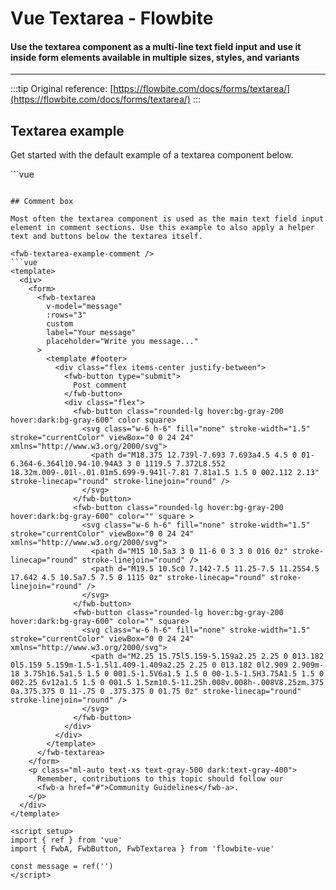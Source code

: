 <script setup>
import FwbTextareaExample from './textarea/examples/FwbTextareaExample.vue'
import FwbTextareaExampleComment from './textarea/examples/FwbTextareaExampleComment.vue'
</script>

# Vue Textarea - Flowbite

#### Use the textarea component as a multi-line text field input and use it inside form elements available in multiple sizes, styles, and variants

---

:::tip
Original reference: [https://flowbite.com/docs/forms/textarea/](https://flowbite.com/docs/forms/textarea/)
:::

## Textarea example

Get started with the default example of a textarea component below.

<fwb-textarea-example />
```vue
<template>
  <fwb-textarea
    v-model="message"
    :rows="4"
    label="Your message"
    placeholder="Write you message..."
  />
</template>

<script setup>
import { ref } from 'vue'
import { FwbTextarea } from 'flowbite-vue'

const message = ref('')
</script>
```

## Comment box

Most often the textarea component is used as the main text field input element in comment sections. Use this example to also apply a helper text and buttons below the textarea itself.

<fwb-textarea-example-comment />
```vue
<template>
  <div>
    <form>
      <fwb-textarea
        v-model="message"
        :rows="3"
        custom
        label="Your message"
        placeholder="Write you message..."
      >
        <template #footer>
          <div class="flex items-center justify-between">
            <fwb-button type="submit">
              Post comment
            </fwb-button>
            <div class="flex">
              <fwb-button class="rounded-lg hover:bg-gray-200 hover:dark:bg-gray-600" color square>
                <svg class="w-6 h-6" fill="none" stroke-width="1.5" stroke="currentColor" viewBox="0 0 24 24" xmlns="http://www.w3.org/2000/svg">
                  <path d="M18.375 12.739l-7.693 7.693a4.5 4.5 0 01-6.364-6.364l10.94-10.94A3 3 0 1119.5 7.372L8.552 18.32m.009-.01l-.01.01m5.699-9.941l-7.81 7.81a1.5 1.5 0 002.112 2.13" stroke-linecap="round" stroke-linejoin="round" />
                </svg>
              </fwb-button>
              <fwb-button class="rounded-lg hover:bg-gray-200 hover:dark:bg-gray-600" color="" square >
                <svg class="w-6 h-6" fill="none" stroke-width="1.5" stroke="currentColor" viewBox="0 0 24 24" xmlns="http://www.w3.org/2000/svg">
                  <path d="M15 10.5a3 3 0 11-6 0 3 3 0 016 0z" stroke-linecap="round" stroke-linejoin="round" />
                  <path d="M19.5 10.5c0 7.142-7.5 11.25-7.5 11.25S4.5 17.642 4.5 10.5a7.5 7.5 0 1115 0z" stroke-linecap="round" stroke-linejoin="round" />
                </svg>
              </fwb-button>
              <fwb-button class="rounded-lg hover:bg-gray-200 hover:dark:bg-gray-600" color="" square>
                <svg class="w-6 h-6" fill="none" stroke-width="1.5" stroke="currentColor" viewBox="0 0 24 24" xmlns="http://www.w3.org/2000/svg">
                  <path d="M2.25 15.75l5.159-5.159a2.25 2.25 0 013.182 0l5.159 5.159m-1.5-1.5l1.409-1.409a2.25 2.25 0 013.182 0l2.909 2.909m-18 3.75h16.5a1.5 1.5 0 001.5-1.5V6a1.5 1.5 0 00-1.5-1.5H3.75A1.5 1.5 0 002.25 6v12a1.5 1.5 0 001.5 1.5zm10.5-11.25h.008v.008h-.008V8.25zm.375 0a.375.375 0 11-.75 0 .375.375 0 01.75 0z" stroke-linecap="round" stroke-linejoin="round" />
                </svg>
              </fwb-button>
            </div>
          </div>
        </template>
      </fwb-textarea>
    </form>
    <p class="ml-auto text-xs text-gray-500 dark:text-gray-400">
      Remember, contributions to this topic should follow our
      <fwb-a href="#">Community Guidelines</fwb-a>.
    </p>
  </div>
</template>

<script setup>
import { ref } from 'vue'
import { FwbA, FwbButton, FwbTextarea } from 'flowbite-vue'

const message = ref('')
</script>
```
